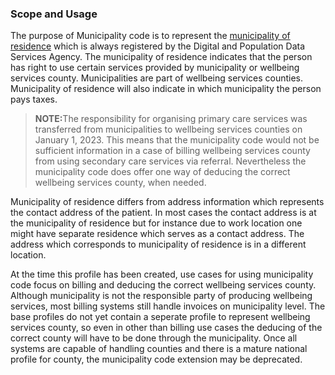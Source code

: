 ### Scope and Usage

The purpose of Municipality code is to represent the
[municipality of residence](https://dvv.fi/en/municipality-of-residence) which is always registered
by the Digital and Population Data Services Agency. The municipality of residence indicates that
the person has right to use certain services provided by municipality or wellbeing services county.
Municipalities are part of wellbeing services counties. Municipality of residence will also
indicate in which municipality the person pays taxes.
<blockquote class="stu-note">
  <p><strong>NOTE:</strong>The responsibility for organising primary care services was transferred
  from municipalities to wellbeing services counties on January 1, 2023. This means that the
  municipality code would not be sufficient information in a case of billing wellbeing services
  county from using secondary care services via referral. Nevertheless the municipality code does
  offer one way of deducing the correct wellbeing services county, when needed.</p>
</blockquote>
Municipality of residence differs from address information which represents the contact address of
the patient. In most cases the contact address is at the municipality of residence but for instance
due to work location one might have separate residence which serves as a contact address. The
address which corresponds to municipality of residence is in a different location.

At the time this profile has been created, use cases for using municipality code focus on billing
and deducing the correct wellbeing services county. Although municipality is not the responsible
party of producing wellbeing services, most billing systems still handle invoices on municipality
level. The base profiles do not yet contain a seperate profile to represent wellbeing services
county, so even in other than billing use cases the deducing of the correct county will have to be
done through the municipality. Once all systems are capable of handling counties and there is a
mature national profile for county, the municipality code extension may be deprecated.
